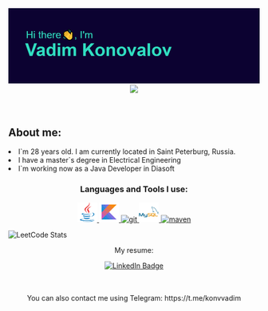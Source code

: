 <body>

  
<img src="https://github.com/Onemyname/Onemyname/blob/becc44e0f7a7990bfb80f7d6a4a517c3353dbd22/header.png"/>
<div id="header" align="center">
  <img src="https://media.giphy.com/media/M9gbBd9nbDrOTu1Mqx/giphy.gif" width="100"/>
</div>
<br>
</br>

<h2> About me: </h2>

  <p> 
  <li>I`m 28 years old. I am currently located in Saint Peterburg, Russia.</li>
  <li> I have a master`s degree in Electrical Engineering</li>
  <li>I`m working now as a Java Developer in Diasoft</li>  
  </p>

<h3 align="center">Languages and Tools I use:</h3>
<p align="center">
    <a href="https://www.java.com" target="_blank" rel="noreferrer"> <img src="https://raw.githubusercontent.com/devicons/devicon/master/icons/java/java-original.svg"    alt="java" width="40" height="40"/> </a>
    <a href ="https://kotlinlang.org" target="_blank" rel="noreferrer"> <img src ="https://github.com/Onemyname/Onemyname/blob/1717ae1bf6ce14a7c110c7092e2701570a3c57cd/icons8-kotlin-40.svg" alt="kotlin" width="40" height="40"/> </a>
    <a href="https://git-scm.com/" target="_blank" rel="noreferrer">
        <img src="https://www.vectorlogo.zone/logos/git-scm/git-scm-icon.svg" alt="git" width="40" height="40"/> </a>
    <a href="https://www.mysql.com/" target="_blank" rel="noreferrer"> <img src="https://raw.githubusercontent.com/devicons/devicon/master/icons/mysql/mysql-original-wordmark.svg" alt="mysql" width="40" height="40"/> </a>
    <a href="https://maven.apache.org/" target="_blank" rel="noreferrer"> <img src="https://upload.wikimedia.org/wikipedia/commons/5/52/Apache_Maven_logo.svg" alt="maven" width="170" height="40"/> </a>
 
   </p>

![LeetCode Stats](https://leetcard.jacoblin.cool/Onemyname?theme=dark&font=Sansita&ext=activity)

<p align="center"> My resume:</p>
<div  align="center">
  <a href="https://www.linkedin.com/in/vadim-konovalov-3b3793230/">
    <img src="https://img.shields.io/badge/LinkedIn-blue?style=for-the-badge&logo=linkedin&logoColor=white" alt="LinkedIn Badge"/>
  </a>
</div>

<div align = "center">

  <br>
  </br>

  <p class = "text">You can also contact me using Telegram: https://t.me/konvvadim</p>
  </div>
</body>
